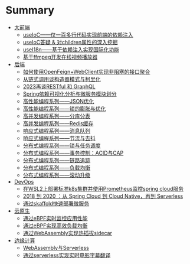 # Summary

- [大前端](./frontend/SUMMARY.md)
    - [useIoC——仅一百多行代码实现前端的依赖注入](./frontend/dependenccy-inject.md)
    - [useIoC答疑 & 对children属性的深入挖掘](./frontend/useIoC-vs-chidlren.md)
    - [useI18n——基于依赖注入实现国际化功能](./frontend/useI18n-with-state.md)
    - [基于ffmpeg开发在线视频播放器]()
- [后端](./backend/SUMMARY.md)
    - [如何使用OpenFeign+WebClient实现非阻塞的接口聚合](./backend/open-feign.md)
    - [从链式调用谈构造器模式与柯里化](./backend/chain-call.md)
    - [2023再谈RESTful 和 GraphQL](./backend/restful-vs-graphql.md)
    - [Spring依赖可视化分析与微服务模块划分](./backend/spring-module-analyzer.md)
    - [高性能编程系列——JSON优化](./backend/json.md)
    - [高性能编程系列——锁的膨胀与优化](./backend/lock-optimization.md)
    - [高并发编程系列——分库分表](./backend/database-shard.md)
    - [高并发编程系列——Redis缓存](./backend/redis-cache.md)
    - [响应式编程系列——消息队列](./backend/message-queue.md)
    - [响应式编程系列——节流与去抖](./backend/debounce-and-throttle.md)
    - [分布式编程系列——锁与任务调度](./backend/distribute-lock-and-task-schedule.md)
    - [分布式编程系列——事务控制：ACID与CAP](./backend/distributed-transcation.md)
    - [分布式编程系列——链路追踪](./backend/full-chain-tracing.md)
    - [分布式编程系列——负载均衡](./backend/load-balance.md)
    - [分布式编程系列——滚动升级](./backend/rolling-update.md)
- [DevOps](./devops/SUMMARY.md)
    - [在WSL2上部署标准k8s集群并使用Prometheus监控spring cloud服务](./devops/wsl2-k8s-promethues-grafana.md)
    - [2018 到 2020 ：从 Spring Cloud 到 Cloud Native，再到 Serverless](./devops/k8s.md)
    - [通过skaffold快速部署微服务](./devops/skaffold.md)
- [云原生](./cloud_native/SUMMARY.md)
    - [通过eBPF实时监控应用性能]()
    - [通过eBPF实现高效负载均衡]()
    - [通过WebAssembly实现热插拔sidecar]()
- [边缘计算](./edge_compute/SUMMARY.md)
    - [WebAssembly与Serverless]()
    - [通过serverless实现实时电影字幕翻译]()
